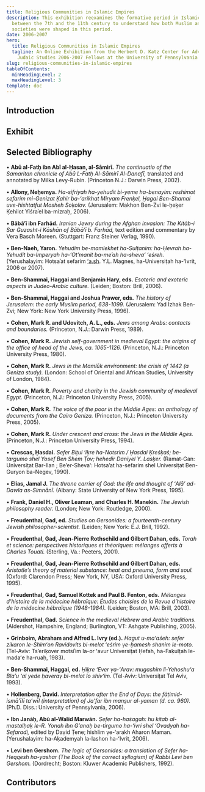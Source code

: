 ```yaml
---
title: Religious Communities in Islamic Empires
description: This exhibition reexamines the formative period in Islamic history
  between the 7th and the 11th century to understand how both Muslim and Jewish
  societies were shaped in this period.
date: 2006-2007
hero:
  title: Religious Communities in Islamic Empires
  tagline: An Online Exhibition from the Herbert D. Katz Center for Advanced
    Judaic Studies 2006-2007 Fellows at the University of Pennsylvania
slug: religious-communities-in-islamic-empires
tableOfContents:
  minHeadingLevel: 2
  maxHeadingLevel: 3
template: doc
---
```

## Introduction

## Exhibit

## Selected Bibliography

• **Abū al-Fatḥ ibn Abī al-Ḥasan, al-Sāmirī.** _The continuatio of the Samaritan chronicle of Abū L-Fatḥ Al-Sāmirī Al-Danafī,_ translated and annotated by Milka Levy-Rubin. (Princeton N.J.: Darwin Press, 2002).

• **Allony, Neḥemya.** _Ha-sifriyah ha-yehudit bi-yeme ha-benayim: reshimot sefarim mi-Genizat Ḳahir ba-ʻarikhat Miryam Frenḳel, Ḥagai Ben-Shamai uve-hishtatfut Mosheh Soḳolov._ (Jerusalem: Makhon Ben-Zvi le-ḥeḳer Ḳehilot Yiśraʾel ba-mizraḥ, 2006).

• **Bābā’ī ibn Farhād.** _Iranian Jewry during the Afghan invasion: The Kitāb-i Sar Guzasht-i Kāshān of Bābā’ī b. Farhād,_ text edition and commentary by Vera Basch Moreen. (Stuttgart: Franz Steiner Verlag, 1990).

• **Ben-Naeh, Yaron.** _Yehudim be-mamlekhet ha-Sulṭanim: ha-Ḥevrah ha-Yehudit ba-Imperyah ha-ʻOt’manit ba-meʾah ha-shevaʻ ʻeśreh._ (Yerushalayim: Hotsaʾat sefarim [ʻa.sh](http://ʻa.sh). Y.L. Magnes, ha-Universiṭah ha-ʻIvrit, 2006 or 2007).

• **Ben-Shammai, Haggai and Benjamin Hary, eds.** _Esoteric and exoteric aspects in Judeo-Arabic culture._ (Leiden; Boston: Brill, 2006).

• **Ben-Shammai, Haggai and Joshua Prawer, eds.** _The history of Jerusalem: the early Muslim period, 638-1099._ (Jerusalem: Yad Izhak Ben-Zvi; New York: New York University Press, 1996).

• **Cohen, Mark R. and Udovitch, A. L., eds.** _Jews among Arabs: contacts and boundaries._ (Princeton, N.J.: Darwin Press, 1989).

• **Cohen, Mark R.** _Jewish self-government in medieval Egypt: the origins of the office of head of the Jews, ca. 1065-1126._ (Princeton, N.J.: Princeton University Press, 1980).

• **Cohen, Mark R.** _Jews in the Mamlūk environment: the crisis of 1442 (a Geniza study)._ (London: School of Oriental and African Studies, University of London, 1984).

• **Cohen, Mark R.** _Poverty and charity in the Jewish community of medieval Egypt._ (Princeton, N.J.: Princeton University Press, 2005).

• **Cohen, Mark R.** _The voice of the poor in the Middle Ages: an anthology of documents from the Cairo Geniza._ (Princeton, N.J.: Princeton University Press, 2005).

• **Cohen, Mark R.** _Under crescent and cross: the Jews in the Middle Ages._ (Princeton, N.J.: Princeton University Press, 1994).

• **Crescas, Ḥasdai.** _Sefer Biṭul ʻiḳre ha-Notsrim / Ḥasdai Ḳreśḳaś; be-targumo shel Yosef Ben Shem Ṭov; hehedir Daniyel Y. Lasḳer._ (Ramat-Gan: Universiṭat Bar-Ilan ; Be’er-Shevaʻ: Hotsa’at ha-sefarim shel Universiṭat Ben-Guryon ba-Negev, 1990).

• **Elias, Jamal J.** _The throne carrier of God: the life and thought of ʻAlā’ ad- Dawla as-Simnānī._ (Albany: State University of New York Press, 1995).

• **Frank, Daniel H., Oliver Leaman, and Charles H. Manekin.** _The Jewish philosophy reader._ (London; New York: Routledge, 2000).

• **Freudenthal, Gad, ed.** _Studies on Gersonides: a fourteenth-century Jewish philosopher-scientist._ (Leiden; New York: E.J. Brill, 1992).

• **Freudenthal, Gad, Jean-Pierre Rothschild and Gilbert Dahan, eds.** _Torah et science: perspectives historiques et théoriques: mélanges offerts à Charles Touati._ (Sterling, Va.: Peeters, 2001).

• **Freudenthal, Gad, Jean-Pierre Rothschild and Gilbert Dahan, eds.** _Aristotle’s theory of material substance: heat and pneuma, form and soul._ (Oxford: Clarendon Press; New York, NY, USA: Oxford University Press, 1995).

• **Freudenthal, Gad, Samuel Kottek and Paul B. Fenton, eds.** _Mélanges d’histoire de la médecine hébraïque: Études choisies de la Revue d’histoire de la médecine hébraïque (1948-1984)._ (Leiden; Boston, MA: Brill, 2003).

• **Freudenthal, Gad.** _Science in the medieval Hebrew and Arabic traditions._ (Aldershot, Hampshire, England; Burlington, VT: Ashgate Publishing, 2005).

• **Grinboim, Abraham and Alfred L. Ivry (ed.).** _Hagut u-maʻaśeh: sefer zikaron le-Shimʻon Ravidovits bi-melot ʻeśrim ṿe-ḥamesh shanim le-moto._ (Tel-Aviv: Ts’eriḳover motsiʾim la-or ʻavur Universiṭat Ḥefah, ha-Faḳulṭah le-madaʻe ha-ruaḥ, 1983).

• **Ben-Shammai, Haggai, ed.** _Ḥiḳre ʻEver ṿa-ʻArav: mugashim li-Yehoshuʻa Blaʼu ʻal yede ḥaveraṿ bi-melot lo shivʻim._ (Tel-Aviv: Universiṭat Tel Aviv, 1993).

• **Hollenberg, David.** _Interpretation after the End of Days: the fāṭimid-ismā’īlī ta’wīl (interpretation) of Ja’far ibn manṣur al-yaman (d. ca. 960)._ (Ph.D. Diss.: University of Pennsylvania, 2006).

• **Ibn Janāḥ, Abū al-Walīd Marwān.** _Sefer ha-haśagah: hu kitab al-mastalḥaḳ le-R. Yonah ibn G’anaḥ be-tirgumo ha-ʻivri shel ʻOvadyah ha-Sefaradi,_ edited by Daṿid Ṭene; hishlim ṿe-ʻarakh Aharon Maman. (Yerushalayim: ha-Aḳademyah la-lashon ha-ʻIvrit, 2006).

• **Levi ben Gershom.** _The logic of Gersonides: a translation of Sefer ha-Heqqesh ha-yashar (The Book of the correct syllogism) of Rabbi Levi ben Gershom._ (Dordrecht; Boston: Kluwer Academic Publishers, 1992).

## Contributors
